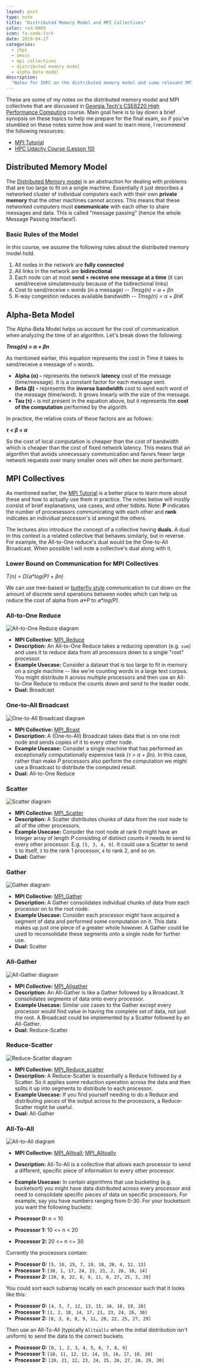 ```yaml
---
layout: post
type: note
title: "Distributed Memory Model and MPI Collectives"
color: red-9009
icon: fa-code-fork
date: 2019-04-27
categories:
  - ihpc
  - omscs
  - mpi collectives
  - distributed memory model
  - alpha beta model
description:
  "Notes for IHPC on the distributed memory model and some relevant MPI collectives."
---
```

These are some of my notes on the distributed memory model and MPI collectives that are discussed in [Georgia Tech's CSE6220 High Performance Computing](https://www.omscs.gatech.edu/cse-6220-intro-hpc) course. Main goal here is to lay down a brief synopsis on these topics to help me prepare for the final exam, so if you've stumbled on these notes some how and want to learn more, I recommend the following resources:

* [MPI Tutorial](http://mpitutorial.com/tutorials/)
* [HPC Udacity Course (Lesson 10)](https://www.udacity.com/course/high-performance-computing--ud281)


## Distributed Memory Model
The [Distributed Memory model](https://en.wikipedia.org/wiki/Distributed_memory) is an abstraction for dealing with problems that are too large to fit on a single machine. Essentially it just describes a networked cluster of individual computers each with their own **private memory** that the other machines cannot access. This means that these networked computers must **communicate** with each other to share messages and data. This is called "message passing" (hence the whole Message Passing Interface!).

### Basic Rules of the Model
In this course, we assume the following rules about the distributed memory model hold.

1. All nodes in the network are **fully connected**
2. All links in the network are **bidirectional**
3. Each node can at most **send + receive one message at a time** (it can send/receive simulatenously because of the bidirectional links)
4. Cost to send/receive `n` words (in a message) -- _Tmsg(n) = α + βn_
5. K-way congestion reduces available bandwidth -- _Tmsg(n) = α + βnK_

## Alpha-Beta Model
The Alpha-Beta Model helps us account for the cost of communication when analyzing the time of an algorithm. Let's break down the following:

**_Tmsg(n) = α + βn_**

As mentioned earlier, this equation represents the cost in Time it takes to send/receive a message of `n` words.

* **Alpha (α) -** represents the network **latency** cost of the message (time/message). It is a constant factor for each message sent.
* **Beta (β) -** represents the **inverse bandwidth** cost to send each word of the message (time/word). It grows linearly with the size of the message.
* **Tau (τ) -** is not present in the equation above, but it represents the **cost of the computation** performed by the algorith.

In practice, the relative costs of these factors are as follows:

**_τ < β < α_**

So the cost of local computation is cheaper than the cost of bandwidth which is cheaper than the cost of fixed network latency. This means that an algorithm that avoids unnecessary communication and favors fewer large network requests over many smaller ones will often be more performant.

## MPI Collectives
As mentioned earlier, the [MPI Tutorial](http://mpitutorial.com/tutorials/) is a better place to learn more about these and how to actually use them in practice. The notes below will mostly consist of brief explanations, use cases, and other tidbits. Note: **P** indicates the number of procesessors communicating with each other and **rank** indicates an individual processor's id amongst the others.

The lectures also introduce the concept of a collective having **duals**. A dual in this context is a related collective that behaves similarly, but in reverse. For example, the All-to-One reduce's dual would be the One-to-All Broadcast. When possible I will note a collective's dual along with it.

### Lower Bound on Communication for MPI Collectives
_T(n) = Ω(⍺*log(P) + βn)_

We can use tree-based or [butterfly style](http://www.csd.uwo.ca/~moreno/CS433-CS9624/Resources/MPI_Beyond_Basics.pdf) communication to cut down on the amount of discrete send operations between nodes which can help us reduce the cost of alpha from _⍺*P_ to _⍺*log(P)_.

### All-to-One Reduce

<div>
<img class="image-frame" src="https://images.downey.io/mpi-collectives/all-to-one-reduce.png" alt="All-to-One Reduce diagram">
</div>

* **MPI Collective:** [MPI_Reduce](https://www.mpich.org/static/docs/latest/www3/MPI_Reduce.html)
* **Description:** An All-to-One Reduce takes a reducing operation (e.g. `sum`) and uses it to reduce data from all processors down to a single "root" processor.
* **Example Usecase:** Consider a dataset that is too large to fit in memory on a single machine -- like we're counting words in a large text corpus. You might distribute it across multiple processors and then use an All-to-One Reduce to reduce the counts down and send to the leader node.
* **Dual:** Broadcast

### One-to-All Broadcast

<div>
<img class="image-frame" src="https://images.downey.io/mpi-collectives/one-to-all-broadcast.png" alt="One-to-All Broadcast diagram">
</div>

* **MPI Collective:** [MPI_Bcast](https://www.mpich.org/static/docs/latest/www3/MPI_Bcast.html)
* **Description:** A (One-to-All) Broadcast takes data that is on one root node and sends copies of it to every other node.
* **Example Usecase:** Consider a single machine that has performed an exceptionally computationally expensive task (_τ > α + βn_). In this case, rather than make _P_ processors also perform the computation we might use a Broadcast to distribute the computed result.
* **Dual:** All-to-One Reduce

### Scatter

<div>
<img class="image-frame" src="https://images.downey.io/mpi-collectives/scatter.png" alt="Scatter diagram">
</div>

* **MPI Collective:** [MPI_Scatter](https://www.mpich.org/static/docs/latest/www3/MPI_Scatter.html)
* **Description:** A Scatter distributes chunks of data from the root node to all of the other processors.
* **Example Usecase:** Consider the root node at rank 0 might have an Integer array of length _P_ consisting of distinct counts it needs to send to every other processor. E.g. `[5, 3, 4, 9]`. It could use a Scatter to send `5` to itself, `3` to the rank 1 processor, `4` to rank 2, and so on.
* **Dual:** Gather

### Gather

<div>
<img class="image-frame" src="https://images.downey.io/mpi-collectives/gather.png" alt="Gather diagram">
</div>

* **MPI Collective:** [MPI_Gather](https://www.mpich.org/static/docs/latest/www3/MPI_Gather.html)
* **Description:** A Gather consolidates individual chunks of data from each processor on to the root node.
* **Example Usecase:** Consider each processor might have acquired a segment of data and performed some computation on it. This data makes up just one piece of a greater whole however. A Gather could be used to reconsolidate these segments onto a single node for further use.
* **Dual:** Scatter

### All-Gather

<div>
<img class="image-frame" src="https://images.downey.io/mpi-collectives/all-gather.png" alt="All-Gather diagram">
</div>

* **MPI Collective:** [MPI_Allgather](https://www.mpich.org/static/docs/latest/www3/MPI_Allgather.html)
* **Description:** An All-Gather is like a Gather followed by a Broadcast. It consolidates segments of data onto every processor.
* **Example Usecase:** Similar use cases to the Gather except every processor would find value in having the complete set of data, not just the root. A Broadcast could be implemented by a Scatter followed by an All-Gather.
* **Dual:** Reduce-Scatter

### Reduce-Scatter

<div>
<img class="image-frame" src="https://images.downey.io/mpi-collectives/reduce-scatter.png" alt="Reduce-Scatter diagram">
</div>

* **MPI Collective:** [MPI_Reduce_scatter](https://www.mpich.org/static/docs/latest/www3/MPI_Reduce_scatter.html)
* **Description:** A Reduce-Scatter is essentially a Reduce followed by a Scatter. So it applies some reduction operation across the data and then splits it up into segments to distribute to each processor.
* **Example Usecase:** If you find yourself needing to do a Reduce and distributing pieces of the output across to the processors, a Reduce-Scatter might be useful.
* **Dual:** All-Gather

### All-To-All

<div>
<img class="image-frame" src="https://images.downey.io/mpi-collectives/all-to-all-collective.png" alt="All-to-All diagram">
</div>

* **MPI Collective:** [MPI_Alltoall](https://www.mpich.org/static/docs/latest/www3/MPI_Alltoall.html); [MPI_Alltoallv](https://www.mpich.org/static//docs/latest/www3/MPI_Alltoallv.html)
* **Description:** All-To-All is a collective that allows each processor to send a different, specific piece of information to every other processor.
* **Example Usecase:** In certain algorithms that use bucketing (e.g. bucketsort) you might have data distributed across every processor and need to consolidate specific pieces of data on specific processors. For example, say you have numbers ranging from 0-30. For your bucketsort you want the following buckets:

* **Processor 0:**  n < 10
* **Processor 1:**  10 <= n < 20
* **Processor 2:**  20 <= n <= 30

Currently the processors contain:
* **Processor 0:**  `[5, 16, 15, 7, 19, 18, 28, 4, 12, 13]`
* **Processor 1:**  `[30, 1, 17, 24, 23, 21, 2, 26, 10, 14]`
* **Processor 2:**  `[20, 8, 22, 6, 9, 11, 0, 27, 25, 3, 29]`

You could sort each subarray locally on each processor such that it looks like this:
* **Processor 0:**  `[4, 5, 7, 12, 13, 15, 16, 18, 19, 28]`
* **Processor 1:**  `[1, 2, 10, 14, 17, 21, 23, 24, 26, 30]`
* **Processor 2:**  `[0, 3, 6, 8, 9, 11, 20, 22, 25, 27, 29]`

Then use an All-To-All (typically `Alltoallv` when the initial distribution isn't uniform) to send the data to the correct buckets.
 * **Processor 0:**  `[0, 1, 2, 3, 4, 5, 6, 7, 8, 9]`
* **Processor 1:**  `[10, 11, 12, 13, 14, 15, 16, 17, 18, 19]`
* **Processor 2:**  `[20, 21, 22, 23, 24, 25, 26, 27, 28, 29, 30]`
